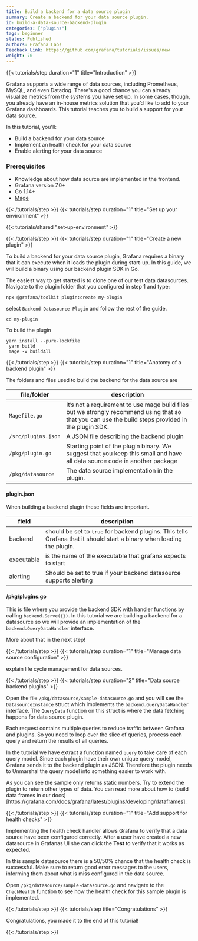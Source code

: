 ```yaml
---
title: Build a backend for a data source plugin
summary: Create a backend for your data source plugin.
id: build-a-data-source-backend-plugin
categories: ["plugins"]
tags: beginner
status: Published
authors: Grafana Labs
Feedback Link: https://github.com/grafana/tutorials/issues/new
weight: 70
---
```


{{< tutorials/step duration="1" title="Introduction" >}}

Grafana supports a wide range of data sources, including Prometheus, MySQL, and even Datadog. There's a good chance you can already visualize metrics from the systems you have set up. In some cases, though, you already have an in-house metrics solution that you’d like to add to your Grafana dashboards. This tutorial teaches you to build a support for your data source.

In this tutorial, you'll:

- Build a backend for your data source
- Implement an health check for your data source
- Enable alerting for your data source

### Prerequisites

- Knowledge about how data source are implemented in the frontend.
- Grafana version 7.0+
- Go 1.14+
- [Mage](https://magefile.org/)

{{< /tutorials/step >}}
{{< tutorials/step duration="1" title="Set up your environment" >}}

{{< tutorials/shared "set-up-environment" >}}

{{< /tutorials/step >}}
{{< tutorials/step duration="1" title="Create a new plugin" >}}

To build a backend for your data source plugin, Grafana requires a binary that it can execute when it loads the plugin during start-up. In this guide, we will build a binary using our backend plugin SDK in Go.

The easiest way to get started is to clone one of our test data datasources. Navigate to the plugin folder that you configured in step 1 and type:

```
npx @grafana/toolkit plugin:create my-plugin
```

select `Backend Datasource Plugin` and follow the rest of the guide.

```
cd my-plugin
```

To build the plugin

```
yarn install --pure-lockfile
 yarn build
 mage -v buildAll
```

{{< /tutorials/step >}}
{{< tutorials/step duration="1" title="Anatomy of a backend plugin" >}}

The folders and files used to build the backend for the data source are

| file/folder         | description                                                                                                                                         |
| ------------------- | --------------------------------------------------------------------------------------------------------------------------------------------------- |
| `Magefile.go`       | It’s not a requirement to use mage build files but we strongly recommend using that so that you can use the build steps provided in the plugin SDK. |
| `/src/plugins.json` | A JSON file describing the backend plugin                                                                                                           |
| `/pkg/plugin.go`    | Starting point of the plugin binary. We suggest that you keep this small and have all data source code in another package                           |
| `/pkg/datasource`   | The data source implementation in the plugin.                                                                                                       |

#### plugin.json

When building a backend plugin these fields are important.

| field      | description                                                                                                            |
| ---------- | ---------------------------------------------------------------------------------------------------------------------- |
| backend    | should be set to `true` for backend plugins. This tells Grafana that it should start a binary when loading the plugin. |
| executable | is the name of the executable that grafana expects to start                                                            |
| alerting   | Should be set to true if your backend datasource supports alerting                                                     |

#### /pkg/plugins.go

This is file where you provide the backend SDK with handler functions by calling `backend.Serve({})`. <!-- TODO update serve function with new PR is merged -->
In this tutorial we are building a backend for a datasource so we will provide an implementation of the `backend.QueryDataHandler` interface.

More about that in the next step!

{{< /tutorials/step >}}
{{< tutorials/step duration="1" title="Manage data source configuration" >}}

explain life cycle management for data sources.

{{< /tutorials/step >}}
{{< tutorials/step duration="2" title="Data source backend plugins" >}}

Open the file `/pkg/datasource/sample-datasource.go` and you will see the `DatasourceInstance` struct which implements the `backend.QueryDataHandler` interface.
The `QueryData` function on this struct is where the data fetching happens for data source plugin.

Each request contains multiple queries to reduce traffic between Grafana and plugins.
So you need to loop over the slice of queries, process each query and return the results of all queries.

In the tutorial we have extract a function named `query` to take care of each query model.
Since each plugin have their own unique query model, Grafana sends it to the backend plugin as JSON. Therefore the plugin needs
to Unmarshal the query model into something easier to work with.

As you can see the sample only returns static numbers. Try to extend the plugin to return other types of data.
You can read more about how to (build data frames in our docs)[https://grafana.com/docs/grafana/latest/plugins/developing/dataframes].

{{< /tutorials/step >}}
{{< tutorials/step duration="1" title="Add support for health checks" >}}

Implementing the health check handler allows Grafana to verify that a data source have been configured correctly.
After a user have created a new datasource in Grafanas UI she can click the **Test** to verify that it works as expected.

In this sample datasource there is a 50/50% chance that the health check is successful. Make sure to return good error messages to
the users, informing them about what is miss configured in the data source.

Open `/pkg/datasource/sample-datasource.go` and navigate to the `CheckHealth` function to see how the health check for this sample plugin is implemented.

{{< /tutorials/step >}}
{{< tutorials/step title="Congratulations" >}}

Congratulations, you made it to the end of this tutorial!

{{< /tutorials/step >}}
